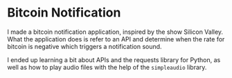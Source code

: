# Bitcoin Notification

I made a bitcoin notification application, inspired by the show Silicon Valley. What the application does is refer to an API and determine when the rate for bitcoin is negative which triggers a notification sound.
 
I ended up learning a bit about APIs and the requests library for Python, as well as how to play audio files with the help of the `simpleaudio` library.